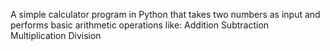 A simple calculator program in Python that takes two numbers as input and performs basic arithmetic operations like:
Addition
Subtraction
Multiplication
Division
